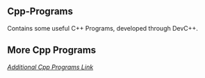 ## Cpp-Programs
Contains some useful C++ Programs, developed through DevC++.
## More Cpp Programs
[_Additional Cpp Programs Link_](https://github.com/HypertextAssassin0273/CppPatterns-Patterns)
